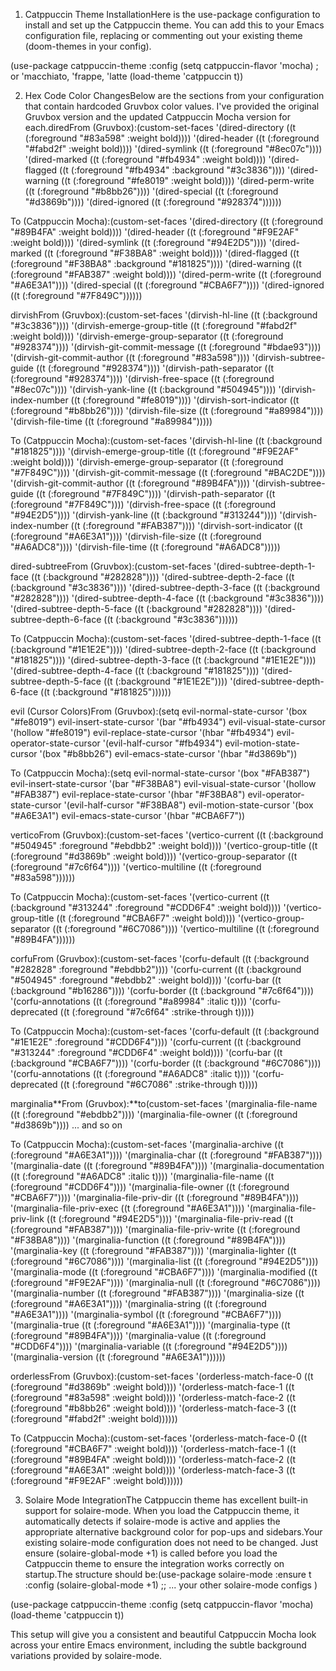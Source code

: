 1. Catppuccin Theme InstallationHere is the use-package configuration to install and set up the Catppuccin theme. You can add this to your Emacs configuration file, replacing or commenting out your existing theme (doom-themes in your config).

(use-package catppuccin-theme
  :config
  (setq catppuccin-flavor 'mocha) ; or 'macchiato, 'frappe, 'latte
  (load-theme 'catppuccin t))

2. Hex Code Color ChangesBelow are the sections from your configuration that contain hardcoded Gruvbox color values. I've provided the original Gruvbox version and the updated Catppuccin Mocha version for each.diredFrom (Gruvbox):(custom-set-faces
 '(dired-directory ((t (:foreground "#83a598" :weight bold))))
 '(dired-header ((t (:foreground "#fabd2f" :weight bold))))
 '(dired-symlink ((t (:foreground "#8ec07c"))))
 '(dired-marked ((t (:foreground "#fb4934" :weight bold))))
 '(dired-flagged ((t (:foreground "#fb4934" :background "#3c3836"))))
 '(dired-warning ((t (:foreground "#fe8019" :weight bold))))
 '(dired-perm-write ((t (:foreground "#b8bb26"))))
 '(dired-special ((t (:foreground "#d3869b"))))
 '(dired-ignored ((t (:foreground "#928374"))))))

To (Catppuccin Mocha):(custom-set-faces
 '(dired-directory ((t (:foreground "#89B4FA" :weight bold))))
 '(dired-header ((t (:foreground "#F9E2AF" :weight bold))))
 '(dired-symlink ((t (:foreground "#94E2D5"))))
 '(dired-marked ((t (:foreground "#F38BA8" :weight bold))))
 '(dired-flagged ((t (:foreground "#F38BA8" :background "#181825"))))
 '(dired-warning ((t (:foreground "#FAB387" :weight bold))))
 '(dired-perm-write ((t (:foreground "#A6E3A1"))))
 '(dired-special ((t (:foreground "#CBA6F7"))))
 '(dired-ignored ((t (:foreground "#7F849C"))))))

dirvishFrom (Gruvbox):(custom-set-faces
 '(dirvish-hl-line ((t (:background "#3c3836"))))
 '(dirvish-emerge-group-title ((t (:foreground "#fabd2f" :weight bold))))
 '(dirvish-emerge-group-separator ((t (:foreground "#928374"))))
 '(dirvish-git-commit-message ((t (:foreground "#bdae93"))))
 '(dirvish-git-commit-author ((t (:foreground "#83a598"))))
 '(dirvish-subtree-guide ((t (:foreground "#928374"))))
 '(dirvish-path-separator ((t (:foreground "#928374"))))
 '(dirvish-free-space ((t (:foreground "#8ec07c"))))
 '(dirvish-yank-line ((t (:background "#504945"))))
 '(dirvish-index-number ((t (:foreground "#fe8019"))))
 '(dirvish-sort-indicator ((t (:foreground "#b8bb26"))))
 '(dirvish-file-size ((t (:foreground "#a89984"))))
 '(dirvish-file-time ((t (:foreground "#a89984")))))

To (Catppuccin Mocha):(custom-set-faces
 '(dirvish-hl-line ((t (:background "#181825"))))
 '(dirvish-emerge-group-title ((t (:foreground "#F9E2AF" :weight bold))))
 '(dirvish-emerge-group-separator ((t (:foreground "#7F849C"))))
 '(dirvish-git-commit-message ((t (:foreground "#BAC2DE"))))
 '(dirvish-git-commit-author ((t (:foreground "#89B4FA"))))
 '(dirvish-subtree-guide ((t (:foreground "#7F849C"))))
 '(dirvish-path-separator ((t (:foreground "#7F849C"))))
 '(dirvish-free-space ((t (:foreground "#94E2D5"))))
 '(dirvish-yank-line ((t (:background "#313244"))))
 '(dirvish-index-number ((t (:foreground "#FAB387"))))
 '(dirvish-sort-indicator ((t (:foreground "#A6E3A1"))))
 '(dirvish-file-size ((t (:foreground "#A6ADC8"))))
 '(dirvish-file-time ((t (:foreground "#A6ADC8")))))

dired-subtreeFrom (Gruvbox):(custom-set-faces
 '(dired-subtree-depth-1-face ((t (:background "#282828"))))
 '(dired-subtree-depth-2-face ((t (:background "#3c3836"))))
 '(dired-subtree-depth-3-face ((t (:background "#282828"))))
 '(dired-subtree-depth-4-face ((t (:background "#3c3836"))))
 '(dired-subtree-depth-5-face ((t (:background "#282828"))))
 '(dired-subtree-depth-6-face ((t (:background "#3c3836"))))))

To (Catppuccin Mocha):(custom-set-faces
 '(dired-subtree-depth-1-face ((t (:background "#1E1E2E"))))
 '(dired-subtree-depth-2-face ((t (:background "#181825"))))
 '(dired-subtree-depth-3-face ((t (:background "#1E1E2E"))))
 '(dired-subtree-depth-4-face ((t (:background "#181825"))))
 '(dired-subtree-depth-5-face ((t (:background "#1E1E2E"))))
 '(dired-subtree-depth-6-face ((t (:background "#181825"))))))

evil (Cursor Colors)From (Gruvbox):(setq evil-normal-state-cursor '(box "#fe8019")
      evil-insert-state-cursor '(bar "#fb4934")
      evil-visual-state-cursor '(hollow "#fe8019")
      evil-replace-state-cursor '(hbar "#fb4934")
      evil-operator-state-cursor '(evil-half-cursor "#fb4934")
      evil-motion-state-cursor '(box "#b8bb26")
      evil-emacs-state-cursor '(hbar "#d3869b"))

To (Catppuccin Mocha):(setq evil-normal-state-cursor '(box "#FAB387")
      evil-insert-state-cursor '(bar "#F38BA8")
      evil-visual-state-cursor '(hollow "#FAB387")
      evil-replace-state-cursor '(hbar "#F38BA8")
      evil-operator-state-cursor '(evil-half-cursor "#F38BA8")
      evil-motion-state-cursor '(box "#A6E3A1")
      evil-emacs-state-cursor '(hbar "#CBA6F7"))

verticoFrom (Gruvbox):(custom-set-faces
 '(vertico-current ((t (:background "#504945" :foreground "#ebdbb2" :weight bold))))
 '(vertico-group-title ((t (:foreground "#d3869b" :weight bold))))
 '(vertico-group-separator ((t (:foreground "#7c6f64"))))
 '(vertico-multiline ((t (:foreground "#83a598"))))))

To (Catppuccin Mocha):(custom-set-faces
 '(vertico-current ((t (:background "#313244" :foreground "#CDD6F4" :weight bold))))
 '(vertico-group-title ((t (:foreground "#CBA6F7" :weight bold))))
 '(vertico-group-separator ((t (:foreground "#6C7086"))))
 '(vertico-multiline ((t (:foreground "#89B4FA"))))))

corfuFrom (Gruvbox):(custom-set-faces
 '(corfu-default ((t (:background "#282828" :foreground "#ebdbb2"))))
 '(corfu-current ((t (:background "#504945" :foreground "#ebdbb2" :weight bold))))
 '(corfu-bar ((t (:background "#b16286"))))
 '(corfu-border ((t (:background "#7c6f64"))))
 '(corfu-annotations ((t (:foreground "#a89984" :italic t))))
 '(corfu-deprecated ((t (:foreground "#7c6f64" :strike-through t)))))

To (Catppuccin Mocha):(custom-set-faces
 '(corfu-default ((t (:background "#1E1E2E" :foreground "#CDD6F4"))))
 '(corfu-current ((t (:background "#313244" :foreground "#CDD6F4" :weight bold))))
 '(corfu-bar ((t (:background "#CBA6F7"))))
 '(corfu-border ((t (:background "#6C7086"))))
 '(corfu-annotations ((t (:foreground "#A6ADC8" :italic t))))
 '(corfu-deprecated ((t (:foreground "#6C7086" :strike-through t)))))

marginalia**From (Gruvbox):**to(custom-set-faces
 '(marginalia-file-name ((t (:foreground "#ebdbb2"))))
 '(marginalia-file-owner ((t (:foreground "#d3869b"))))
 ... and so on

To (Catppuccin Mocha):(custom-set-faces
 '(marginalia-archive ((t (:foreground "#A6E3A1"))))
 '(marginalia-char ((t (:foreground "#FAB387"))))
 '(marginalia-date ((t (:foreground "#89B4FA"))))
 '(marginalia-documentation ((t (:foreground "#A6ADC8" :italic t))))
 '(marginalia-file-name ((t (:foreground "#CDD6F4"))))
 '(marginalia-file-owner ((t (:foreground "#CBA6F7"))))
 '(marginalia-file-priv-dir ((t (:foreground "#89B4FA"))))
 '(marginalia-file-priv-exec ((t (:foreground "#A6E3A1"))))
 '(marginalia-file-priv-link ((t (:foreground "#94E2D5"))))
 '(marginalia-file-priv-read ((t (:foreground "#FAB387"))))
 '(marginalia-file-priv-write ((t (:foreground "#F38BA8"))))
 '(marginalia-function ((t (:foreground "#89B4FA"))))
 '(marginalia-key ((t (:foreground "#FAB387"))))
 '(marginalia-lighter ((t (:foreground "#6C7086"))))
 '(marginalia-list ((t (:foreground "#94E2D5"))))
 '(marginalia-mode ((t (:foreground "#CBA6F7"))))
 '(marginalia-modified ((t (:foreground "#F9E2AF"))))
 '(marginalia-null ((t (:foreground "#6C7086"))))
 '(marginalia-number ((t (:foreground "#FAB387"))))
 '(marginalia-size ((t (:foreground "#A6E3A1"))))
 '(marginalia-string ((t (:foreground "#A6E3A1"))))
 '(marginalia-symbol ((t (:foreground "#CBA6F7"))))
 '(marginalia-true ((t (:foreground "#A6E3A1"))))
 '(marginalia-type ((t (:foreground "#89B4FA"))))
 '(marginalia-value ((t (:foreground "#CDD6F4"))))
 '(marginalia-variable ((t (:foreground "#94E2D5"))))
 '(marginalia-version ((t (:foreground "#A6E3A1"))))))

orderlessFrom (Gruvbox):(custom-set-faces
 '(orderless-match-face-0 ((t (:foreground "#d3869b" :weight bold))))
 '(orderless-match-face-1 ((t (:foreground "#83a598" :weight bold))))
 '(orderless-match-face-2 ((t (:foreground "#b8bb26" :weight bold))))
 '(orderless-match-face-3 ((t (:foreground "#fabd2f" :weight bold))))))

To (Catppuccin Mocha):(custom-set-faces
 '(orderless-match-face-0 ((t (:foreground "#CBA6F7" :weight bold))))
 '(orderless-match-face-1 ((t (:foreground "#89B4FA" :weight bold))))
 '(orderless-match-face-2 ((t (:foreground "#A6E3A1" :weight bold))))
 '(orderless-match-face-3 ((t (:foreground "#F9E2AF" :weight bold))))))

3. Solaire Mode IntegrationThe Catppuccin theme has excellent built-in support for solaire-mode. When you load the Catppuccin theme, it automatically detects if solaire-mode is active and applies the appropriate alternative background color for pop-ups and sidebars.Your existing solaire-mode configuration does not need to be changed. Just ensure (solaire-global-mode +1) is called before you load the Catppuccin theme to ensure the integration works correctly on startup.The structure should be:(use-package solaire-mode
  :ensure t
  :config
  (solaire-global-mode +1)
  ;; ... your other solaire-mode configs
  )

(use-package catppuccin-theme
  :config
  (setq catppuccin-flavor 'mocha)
  (load-theme 'catppuccin t))

This setup will give you a consistent and beautiful Catppuccin Mocha look across your entire Emacs environment, including the subtle background variations provided by solaire-mode.

